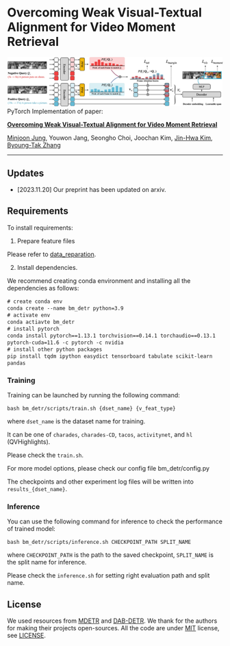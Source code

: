 # Overcoming Weak Visual-Textual Alignment for Video Moment Retrieval
![model](./res/model.jpg)
PyTorch Implementation of paper:

**[Overcoming Weak Visual-Textual Alignment for Video Moment Retrieval](https://arxiv.org/abs/2306.02728)**

[Minjoon Jung](https://minjoong507.github.io/), Youwon Jang, Seongho Choi, Joochan Kim, [Jin-Hwa Kim](http://wityworks.com/), [Byoung-Tak Zhang](https://bi.snu.ac.kr/~btzhang/)
***
## Updates

* [2023.11.20] Our preprint has been updated on arxiv.


## Requirements

To install requirements:

1. Prepare feature files

Please refer to [data_reparation]().

2. Install dependencies.

We recommend creating conda environment and installing all the dependencies as follows:
```
# create conda env
conda create --name bm_detr python=3.9
# activate env
conda actiavte bm_detr
# install pytorch
conda install pytorch==1.13.1 torchvision==0.14.1 torchaudio==0.13.1 pytorch-cuda=11.6 -c pytorch -c nvidia
# install other python packages
pip install tqdm ipython easydict tensorboard tabulate scikit-learn pandas
```

### Training

Training can be launched by running the following command:
```
bash bm_detr/scripts/train.sh {dset_name} {v_feat_type}
```
where `dset_name` is the dataset name for training.

It can be one of `charades`, `charades-CD`, `tacos`, `activitynet`, and `hl` (QVHighlights).

Please check the `train.sh`.

For more model options, please check our config file bm_detr/config.py

The checkpoints and other experiment log files will be written into `results_{dset_name}`.

### Inference
You can use the following command for inference to check the performance of trained model:
```
bash bm_detr/scripts/inference.sh CHECKPOINT_PATH SPLIT_NAME  
``` 

where `CHECKPOINT_PATH` is the path to the saved checkpoint, `SPLIT_NAME` is the split name for inference.

Please check the `inference.sh` for setting right evaluation path and split name.

## License

We used resources from [MDETR](https://github.com/jayleicn/moment_detr) and [DAB-DETR](https://github.com/IDEA-Research/DAB-DETR).
We thank for the authors for making their projects open-sources.
All the code are under [MIT](https://opensource.org/licenses/MIT) license, see [LICENSE](./LICENSE).
